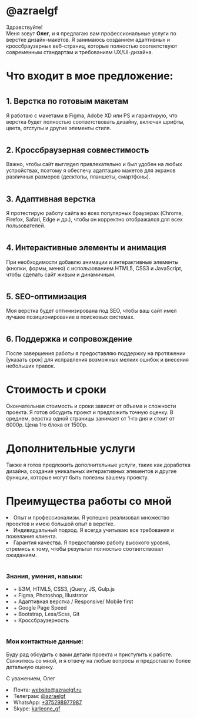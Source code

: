 # @azraelgf
Здравствуйте!</br>
Меня зовут <b>Олег</b>, и я предлагаю вам профессиональные услуги по верстке дизайн-макетов. Я занимаюсь созданием адаптивных и кроссбраузерных веб-страниц, которые полностью соответствуют современным стандартам и требованиям UX/UI-дизайна.
# Что входит в мое предложение:
# <h2>1. Верстка по готовым макетам</h2>
Я работаю с макетами в Figma, Adobe XD или PS и гарантирую, что верстка будет полностью соответствовать дизайну, включая шрифты, цвета, отступы и другие элементы стиля.
# <h2>2. Кроссбраузерная совместимость</h2>
Важно, чтобы сайт выглядел привлекательно и был удобен на любых устройствах, поэтому я обеспечу адаптацию макетов для экранов различных размеров (десктопы, планшеты, смартфоны).
# <h2>3. Адаптивная верстка</h2>
Я протестирую работу сайта во всех популярных браузерах (Chrome, Firefox, Safari, Edge и др.), чтобы он корректно отображался для всех пользователей.
# <h2>4. Интерактивные элементы и анимация</h2>
При необходимости добавлю анимации и интерактивные элементы (кнопки, формы, меню) с использованием HTML5, CSS3 и JavaScript, чтобы сделать сайт живым и динамичным.
# <h2>5. SEO-оптимизация</h2>
Моя верстка будет оптимизирована под SEO, чтобы ваш сайт имел лучшее позиционирование в поисковых системах.
# <h2>6. Поддержка и сопровождение</h2>
После завершения работы я предоставляю поддержку на протяжении [указать срок] для исправления возможных мелких ошибок и внесения небольших правок.

# Стоимость и сроки
Окончательная стоимость и сроки зависят от объема и сложности проекта. Я готов обсудить проект и предложить точную оценку. В среднем, верстка одной страницы занимает от 1-го дня и стоит от 6000р. Цена 1го блока от 1500р.

# Дополнительные услуги
Также я готов предложить дополнительные услуги, такие как доработка дизайна, создание уникальных интерактивных элементов и другие функции, которые могут быть полезны вашему проекту.

# Преимущества работы со мной
<li>Опыт и профессионализм. Я успешно реализовал множество проектов и имею большой опыт в верстке.</li>
<li>Индивидуальный подход. Я всегда учитываю все требования и пожелания клиента.</li>
<li>Гарантия качества. Я предоставляю работу высокого уровня, стремясь к тому, чтобы результат полностью соответствовал ожиданиям.</li>

# <h3>Знания, умения, навыки:</h3>
<li>+ БЭМ, HTML5, CSS3, jQuery, JS, Gulp.js</li>
<li>+ Figma, Photoshop, Illustrator</li>
<li>+ Адаптивная верстка / Responsive/ Mobile first</li>
<li>+ Google Page Speed</li>
<li>+ Bootstrap, Less/Scss, Git</li>
<li>+ Кроссбраузерность</li>

# <h3>Мои контактные данные:</h3>
Буду рад обсудить с вами детали проекта и приступить к работе. Свяжитесь со мной, и я отвечу на любые вопросы и предоставлю более детальную оценку.

С уважением,
Олег
<li>Почта: <a href="mailto:aleh.antukh@gmail.com">website@azraelgf.ru</a></li>
<li>Телеграм: <a href="https://t.me/azraelgf" target="_blank">@azraelgf</a></li>
<li>WhatsApp: <a href="https://wa.me/375298977987" target="_blank">+375298977987</a></li>
<li>Skype: <a href="https://join.skype.com/invite/bJfs8iKJdib4" target="_blank">karleone_gf</a></li>

